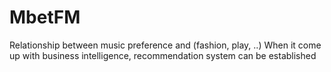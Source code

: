 # MbetFM
Relationship between music preference and (fashion, play, ..)
When it come up with business intelligence, recommendation system can be established
